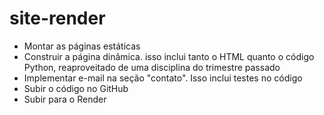 # site-render

- Montar as páginas estáticas
- Construir a página dinâmica. isso inclui tanto o HTML quanto o código Python, reaproveitado de uma disciplina do trimestre passado
- Implementar e-mail na seção "contato". Isso inclui testes no código
- Subir o código no GitHub
- Subir para o Render
